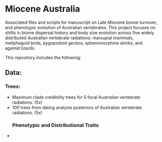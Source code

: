 # Miocene Australia
Associated files and scripts for manuscript on Late Miocene biome turnover, and phenotypic evolution of Australian vertebrates. This project focuses on shifts in biome dispersal history and body size evolution across five widely distributed Australian vertebrate radiations: marsupial mammals, meliphagoid birds, pygopodoid geckos, sphenomorphine skinks, and agamid lizards. 

This repository includes the following:  
## Data:
  ### Trees:  
+ Maximum clade credibility trees for 5 focal Australian vertebrate radiations. (5x)
+ 100 trees from dating analysis posteriors of Australian vertebrate radiations. (5x)   
  ### Phenotypic and Distributional Traits
+ 



